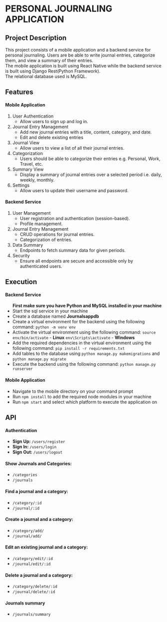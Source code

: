 # PERSONAL JOURNALING APPLICATION

## Project Description

<p>This project consists of a mobile application and a backend service for personal journaling. Users are be able to write journal entries, categorize them, and view a summary of their entries.<br>
The mobile application is built using React Native while the backend service is built using Django Rest(Python Framework).<br>
The relational database used is MySQL.</p>

## Features

#### Mobile Application

<ol>
<li>User Authentication
<ul><li>Allow users to sign up and log in.</li></ul>
</li>
<li>Journal Entry Management
<ul>
<li>Add new journal entries with a title, content, category, and date.</li>
<li>Edit and delete existing entries</li>
</ul>
</li>
<li>Journal View
<ul><li>Allow users to view a list of all their journal entries.</li></ul>
</li>
<li>Categorization
<ul><li>Users should be able to categorize their entries e.g. Personal, Work, Travel, etc.</li></ul>
</li>
<li>Summary View
<ul><li>Display a summary of journal entries over a selected period i.e. daily, weekly, monthly.</li></ul>
</li>
<li>Settings
<ul><li>Allow users to update their username and password.</li></ul>
</li>
</ol>

#### Backend Service

<ol>
<li>User Management
<ul>
<li>User registration and authentication (session-based).</li>
<li>Profile management.</li></ul>
</li>
<li>Journal Entry Management
<ul><li>CRUD operations for journal entries.</li>
<li>Categorization of entries.</li></ul>
</li>
<li>Data Summary
<ul><li>Endpoints to fetch summary data for given periods.</li></ul>
</li>
<li>Security
<ul><li>Ensure all endpoints are secure and accessible only by authenticated users.</li></ul>
</li>
</ol>

## Execution

#### Backend Service

<ul>
<b>First make sure you have Python and MySQL installed in your machine</b>
<li>Start the sql service in your machine</li>
<li>Create a database named <b>Journalsappdb</b></li>
<li>Create a virtual environment for the backend using the following command:
<code>python -m venv env</code></li>
<li>Activate the virtual environment using the following command:
<code>source env/bin/activate</code> - <b>Linux</b>
<code>env\Scripts\activate</code> - <b>Windows</b></li>
<li>Add the required dependencies in the virtual environment using the following command:
<code>pip install -r requirements.txt</code>
<li>Add tables to the database using <code>python manage.py makemigrations</code> and <code>python manage.py migrate</code></li>
<li>Execute the backend using the following command:
<code>python manage.py runserver</code></li>
</ul>

#### Mobile Application

<ul>
<li>Navigate to the mobile directory on your command prompt</li>
<li>Run <code>npm install</code> to add the required node modules in your machine</li>
<li>Run <code>npm start</code> and select which platform to execute the application on</li>
</ul>

## API

#### Authentication

<ul>
<li><b>Sign Up: </b><code>/users/register</code></li>
<li><b>Sign In: </b><code>/users/login</code></li>
<li><b>Sign Out: </b><code>/users/logout</code></li>
</ul>

#### Show Journals and Categories:

<ul>
<li><code>/categories</code></li>
<li><code>/journals</code></li>
</ul>

#### Find a journal and a category:

<ul>
<li><code>/category/:id</code>
</li>
<li><code>/journal/:id</code></li>
</ul>

#### Create a journal and a category:

<ul>
<li><code>/category/add/</code></li>
<li><code>/journal/add/</code></li>
</ul>

#### Edit an existing journal and a category:

<ul>
<li><code>/category/edit/:id</code>
</li>
<li><code>/journal/edit/:id</code></li></ul>

#### Delete a journal and a category:

<ul><li><code>/category/delete/:id</code>
</li><li><code>/journal/delete/:id</code></li></ul>

#### Journals summary

<ul><li><code>/journals/summary</code>
</li></ul>

